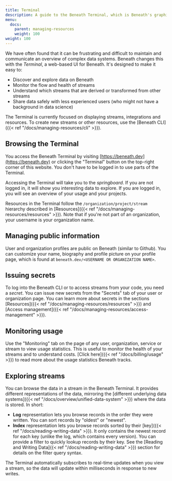 ```yaml
---
title: Terminal
description: A guide to the Beneath Terminal, which is Beneath's graphical user interface
menu:
  docs:
    parent: managing-resources
    weight: 100
weight: 100
---
```


We have often found that it can be frustrating and difficult to maintain and communicate an overview of complex data systems. Beneath changes this with the *Terminal*, a web-based UI for Beneath. It's designed to make it easy to:

- Discover and explore data on Beneath
- Monitor the flow and health of streams
- Understand which streams that are derived or transformed from other streams
- Share data safely with less experienced users (who might not have a background in data science)

The Terminal is currently focused on displaying streams, integrations and resources. To create new streams or other resources, use the [Beneath CLI]({{< ref "/docs/managing-resources/cli" >}}).

## Browsing the Terminal

You access the Beneath Terminal by visiting [https://beneath.dev](https://beneath.dev) or clicking the "Terminal" button on the top-right corner of this website. You don't have to be logged in to use parts of the Terminal.

Accessing the Terminal will take you to the *springboard*. If you are not logged in, it will show you interesting data to explore. If you are logged in, you will see an overview of your usage and your projects.

Resources in the Terminal follow the `/organization/project/stream` hierarchy described in [Resources]({{< ref "/docs/managing-resources/resources" >}}). Note that if you're not part of an organization, your username is your organization name.

## Managing public information

User and organization profiles are public on Beneath (similar to Github). You can customize your name, biography and profile picture on your profile page, which is found at `beneath.dev/<USERNAME OR ORGANIZATION NAME>`.

## Issuing secrets

To log into the Beneath CLI or to access streams from your code, you need a *secret*. You can issue new secrets from the "Secrets" tab of your user or organization page. You can learn more about secrets in the sections [Resources]({{< ref "/docs/managing-resources/resources" >}}) and [Access management]({{< ref "/docs/managing-resources/access-management" >}}).

## Monitoring usage

Use the "Monitoring" tab on the page of any user, organization, service or stream to view usage statistics. This is useful to monitor the health of your streams and to understand costs. [Click here]({{< ref "/docs/billing/usage" >}}) to read more about the usage statistics Beneath tracks. 

## Exploring streams

You can browse the data in a stream in the Beneath Terminal. It provides different representations of the data, mirroring the [different underlying data systems]({{< ref "/docs/overview/unified-data-system" >}}) where the data is stored. In short:

- **Log** representation lets you browse records in the order they were written. You can sort records by "oldest" or "newest".
- **Index** representation lets you browse records sorted by their [key]({{< ref "/docs/reading-writing-data" >}}). It only contains the newest record for each key (unlike the log, which contains every version). You can provide a filter to quickly lookup records by their key. See the [Reading and Writing Data]{{< ref "/docs/reading-writing-data" >}}) section for details on the filter query syntax.

The Terminal automatically subscribes to real-time updates when you view a stream, so the data will update within milliseconds in response to new writes.
